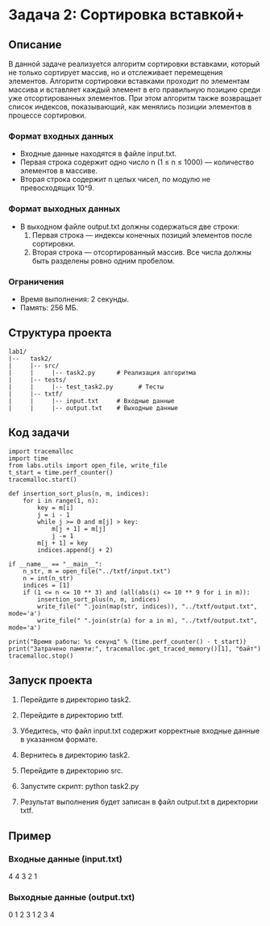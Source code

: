 # Задача 2: Сортировка вставкой+

## Описание

В данной задаче реализуется алгоритм сортировки вставками, который не только сортирует массив, но и отслеживает перемещения элементов. Алгоритм сортировки вставками проходит по элементам массива и вставляет каждый элемент в его правильную позицию среди уже отсортированных элементов. При этом алгоритм также возвращает список индексов, показывающий, как менялись позиции элементов в процессе сортировки.

### Формат входных данных
- Входные данные находятся в файле input.txt.
- Первая строка содержит одно число n (1 ≤ n ≤ 1000) — количество элементов в массиве.
- Вторая строка содержит n целых чисел, по модулю не превосходящих 10^9.

### Формат выходных данных
- В выходном файле output.txt должны содержаться две строки:
  1. Первая строка — индексы конечных позиций элементов после сортировки.
  2. Вторая строка — отсортированный массив. Все числа должны быть разделены ровно одним пробелом.

### Ограничения
- Время выполнения: 2 секунды.
- Память: 256 МБ.

## Структура проекта
```
lab1/
|--   task2/
|     |-- src/
|     |     |-- task2.py      # Реализация алгоритма
|     |-- tests/
|     |     |-- test_task2.py       # Тесты
|     |-- txtf/
|     |     |-- input.txt     # Входные данные
|     |     |-- output.txt    # Выходные данные
```
## Код задачи
```
import tracemalloc
import time
from labs.utils import open_file, write_file
t_start = time.perf_counter()
tracemalloc.start()

def insertion_sort_plus(n, m, indices):
    for i in range(1, n):
        key = m[i]
        j = i - 1
        while j >= 0 and m[j] > key:
            m[j + 1] = m[j]
            j -= 1
        m[j + 1] = key
        indices.append(j + 2)

if __name__ == "__main__":
    n_str, m = open_file("../txtf/input.txt")
    n = int(n_str)
    indices = [1]
    if (1 <= n <= 10 ** 3) and (all(abs(i) <= 10 ** 9 for i in m)):
        insertion_sort_plus(n, m, indices)
        write_file(" ".join(map(str, indices)), "../txtf/output.txt", mode='a')
        write_file(" ".join(str(a) for a in m), "../txtf/output.txt", mode='a')

print("Время работы: %s секунд" % (time.perf_counter() - t_start))
print("Затрачено памяти:", tracemalloc.get_traced_memory()[1], "байт")
tracemalloc.stop()
```
## Запуск проекта

1. Перейдите в директорию task2.
2. Перейдите в директорию txtf.
3. Убедитесь, что файл input.txt содержит корректные входные данные в указанном формате.
4. Вернитесь в директорию task2.
5. Перейдите в директорию src.
6. Запустите скрипт:
      python task2.py
   
7. Результат выполнения будет записан в файл output.txt в директории txtf.

## Пример

### Входные данные (input.txt)
4
4 3 2 1

### Выходные данные (output.txt)
0 1 2 3
1 2 3 4
